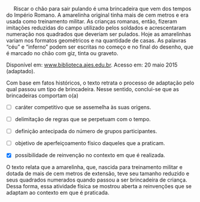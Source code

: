 

     Riscar o chão para sair pulando é uma brincadeira que vem dos tempos do Império Romano. A amarelinha original tinha mais de cem metros e era usada como treinamento militar. As crianças romanas, então, fizeram imitações reduzidas do campo utilizado pelos soldados e acrescentaram numeração nos quadrados que deveriam ser pulados. Hoje as amarelinhas variam nos formatos geométricos e na quantidade de casas. As palavras “céu” e “inferno” podem ser escritas no começo e no final do desenho, que é marcado no chão com giz, tinta ou graveto.

Disponível em: www.biblioteca.ajes.edu.br. Acesso em: 20 maio 2015 (adaptado).

Com base em fatos históricos, o texto retrata o processo de adaptação pelo qual passou um tipo de brincadeira. Nesse sentido, conclui-se que as brincadeiras comportam o(a)



- [ ] caráter competitivo que se assemelha às suas origens.
- [ ] delimitação de regras que se perpetuam com o tempo.
- [ ] definição antecipada do número de grupos participantes.
- [ ] objetivo de aperfeiçoamento físico daqueles que a praticam.
- [x] possibilidade de reinvenção no contexto em que é realizada.


O texto relata que a amarelinha, que, nascida para treinamento militar e dotada de mais de cem metros de extensão, teve seu tamanho reduzido e seus quadrados numerados quando passou a ser brincadeira de criança. Dessa forma, essa atividade física se mostrou aberta a reinvenções que se adaptam ao contexto em que é praticada.
